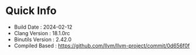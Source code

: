 # Quick Info
* Build Date : 2024-02-12
* Clang Version : 18.1.0rc
* Binutils Version : 2.42.0
* Compiled Based : https://github.com/llvm/llvm-project/commit/0d656f0f
